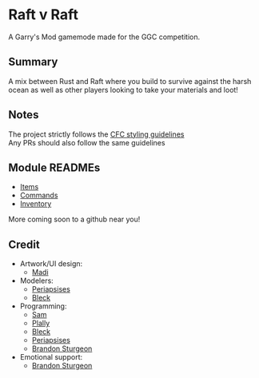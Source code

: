 # Raft v Raft
A Garry's Mod gamemode made for the GGC competition.

## Summary
A mix between Rust and Raft where you build to survive against the harsh ocean as well as other players looking to take your materials and loot!

## Notes
The project strictly follows the [CFC styling guidelines](https://github.com/CFC-Servers/cfc_glua_style_guidelines)  
Any PRs should also follow the same guidelines

## Module READMEs
- [Items](https://github.com/CFC-Servers/raft_v_raft/blob/master/gamemode/modules/items/README.md)
- [Commands](https://github.com/CFC-Servers/raft_v_raft/blob/master/gamemode/modules/commands/readme.md)
- [Inventory](https://github.com/CFC-Servers/raft_v_raft/blob/master/gamemode/modules/inventory/README.md)

More coming soon to a github near you!

## Credit
- Artwork/UI design:
  - [Madi](https://www.instagram.com/yisgramir/)
- Modelers:
  - [Periapsises](https://github.com/Periapsises)
  - [Bleck](https://github.com/overlordbleck)
- Programming:
  - [Sam](https://github.com/samuelWilliams99)
  - [Plally](https://github.com/plally)
  - [Bleck](https://github.com/overlordbleck)
  - [Periapsises](https://github.com/Periapsises)
  - [Brandon Sturgeon](https://github.com/brandonsturgeon)
- Emotional support:
  - [Brandon Sturgeon](https://github.com/brandonsturgeon)
